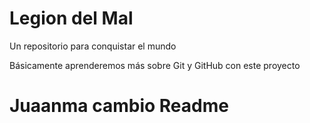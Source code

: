 # Legion del Mal
Un repositorio para conquistar el mundo

Básicamente aprenderemos más sobre Git y GitHub con este proyecto


# Juaanma cambio Readme